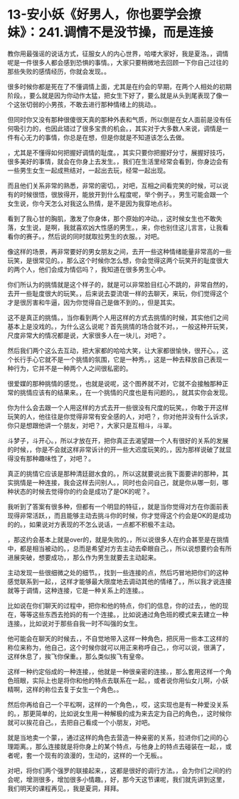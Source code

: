 # 13-安小妖《好男人，你也要学会撩妹》：241.调情不是没节操，而是连接

教你用最强谣的说话方式，征服女人的内心世界，哈喽大家好，我是夏洛。，调情呢是一件很多人都会感到恐惧的事情。，大家只要稍微地去回顾一下你自己过往的那些失败的感情经历，你就会发现。。

很多时候你都是死在了不懂调情上面，尤其是在约会的早期，在两个人相处的初期阶段。，要么就是因为你动作太猛，把女生下好了，要么就是从头到尾表现了像一个这张切弱的小男孩，不敢去进行那种情绪上的挑动。。

但同时你又没有那种很傻很天真的那种外表和气质，所以倒是在女人面前是没有任何吸引力的，也因此错过了很多宝贵的机会。，其实对于大多数人来说，调情是一件有心无力的事情，你总是在想，但是你就是不知道该怎么去做。

，尤其是不懂得如何把握好调情的耻度。，其实只要你把握好分寸，展握好技巧，很多美好的事情，就会在你身上去发生。，我们在生活里经常会看到，你身边会有一些男生女生一起成熊结对，一起出去玩，经常一起出现。

而且他们关系非常的熟悉，非常的密切。，对吧，互相之间看完笑的时候，可以说有的时候很悟，很放得开，能放开到什么程度呢，举个例子。，男生可能会跟一个女生说，你今天怎么对我这么热情，是不是因为我穿地点衫。

看到了我心甘的胸肌，激发了你身体，那个原始的冲动。，这时候女生也不敢失落，女生说，是啊，我就喜欢凶大性感的男生。，来，你也别住这儿言言，让我看看你的赛子。，然后说的同时就取拉男生的衣服。，对吧。

像这样的场景，再非常要好的男女朋友之间，去开一些这种情绪能量非常高的一些玩笑，是很常见的。，那么这个时候你怎么想，你会觉得这两个玩笑开的耻度很大的两个人，他们会成为情侣吗？，我知道在很多男生心中。

你们所认为的挑情就是这个样子的，就是可以非常脸目红心不跳的，非常自然的，去开一些耻度很大的玩笑。，后来说去耍流氓一样的去聊天，来玩，你们觉得这个才是很厉害和牛逼，因为你觉得自己是做不到的。，但是其实。

这不是真正的挑情。，当你看到两个人用这样的方式去挑情的时候，其实他们之间基本上是没戏的。，为什么这么说呢？首先挑情的场合就不对。，一般这种开玩笑，尺度非常大的情况都是说，大家很多人在一块儿，对吧？。

然后我们两个这么去互动，把大家都的哈哈大笑，让大家都很愉快，很开心。，这个长行手心它就不是一个挑情的氛围，它是一种秀。，这是一种去释放自己表现一种行为，它并不是一种两个人之间很私密的。

很爱媒的那种挑情的感觉。，也就是说呢，这个图养就不对，它就不会接触那种正常的挑情应该有的结果来。，在一个挑情的尺度也是有问题的。，就其实你会发现。

你为什么会去跟一个人用这样的方式去开一些很没有尺度的玩笑。，你敢于开这样玩笑的人，他往往是你觉得非常有安全感的人，对吧？，你对他并没有什么诉求，你只是想跟他讲一个朋友，对吧？，大家只是互相斗，斗翠。

斗梦子，斗开心。，所以才放在开，把你真正去渴望跟一个人有很好的关系的发展的时候，，你是不会就这样非常诉计的开一些大迟度玩笑的。，因为那样说破了就显得没有那种趣味性了，对吧？。

真正的挑情它应该是那种清廷甜水食的。，所以这就要说出我下面要讲的那种，其实挑情是一种连接，我会这样去问别人。，同时也会问自己，就是你从哪一刻，哪种状态的时候去觉得你的约会是成功了是OK的呢？。

我听到了答案有很多种，但都有一个明显的特征，，就是当你觉得对方在你面前表现得非常活跃，，而且能够主动去挑斗你的时候，你才觉得这个约会是OK的是成功的的。，如果说对方表现的不怎么说话，一点都不积极不主动。

，那这约会基本上就是over的，就是失败的。，所以说很多人在约会甚至是在挑情中，都是相当被动的。，总而是希望对方去主动去牵眼自己。，所以说想要约会有所进展突破，想要成功，，那么作为男生就要去主动起来。

主动发现一些很细微之处的细节。，找到一些连接的点，然后巧冒地把你们的这种感觉联系到一起，，这样才能够最大限度地去调动其他的情绪了。，所以我才说连接就等于调情，这种连接，它是一种关系上的连接。。

比如说在你们聊天的过程中，把你和他的特点，你们的信息，你的过去，，他的现在，等等这些东西去抢妈的有一个连接。，比如说通过角色班的模式来去建立一种连接。，比如说对于那些自我一时不叫强的女生。

他可能会在聊天的时候去，，不自觉地带入这样一种角色，把灰用一些本工这样的称位来称为，他自己，这个时候你就可以用正来称呼自己。，你可以说，很满了，这样休息了，挨飞你保重。，那么类似挨飞有皇帝。

这样一种约定俗成的一种连接，，他就是一种很亲密的连接。，那么套用这样一个角色班眼，实际上也是将你和他的特点去联系在一起。，或者说你用仙女儿啊，小妖精啊，这样的称位去复于女生一个角色。。

然后你再给自己一个平松啊，这样的一个角色，，哎，这实现也是有一种爱没关系的。，那更简单的，比如说女生用一种解极的成为来去定为自己的角色，，这时候你就可以挨花自己。，去把自己看成一个小朋友，对吧。

就是当地卖一个蒙，，通过这样的角色去营造一种亲密的关系，拉进你们之间的心理距离。，那么连接就是将你身上的某个特点，与他身上的特点去碰装在一起，，或者呢，套一个现有的浪漫的，生动的，这样的一个无板。。

对吧，将你们两个强罗的联接起来，，这都是很好的调行方法。，会为你们之间的约会呢，增测很多，增加很多小情趣。，好，那今天这节课呢，我们就先讲到这里，我们明天的课程再见。，我是夏洞，拜拜。

